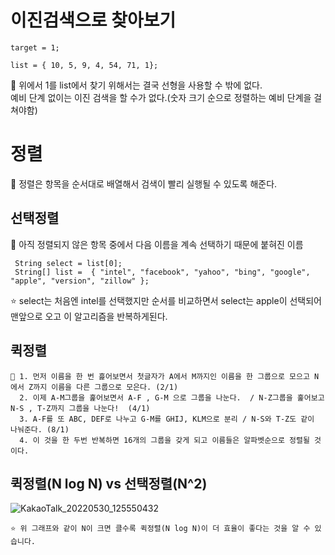 # 이진검색으로 찾아보기
```
target = 1;

list = { 10, 5, 9, 4, 54, 71, 1};
```
📍 위에서 1를 list에서 찾기 위해서는 결국 선형을 사용할 수 밖에 없다.  
예비 단계 없이는 이진 검색을 할 수가 없다.(숫자 크기 순으로 정렬하는 예비 단계을 걸쳐야함)

# 정렬
📍 정렬은 항목을 순서대로 배열해서 검색이 빨리 실행될 수 있도록 해준다.


## 선택정렬
📍 아직 정렬되지 않은 항목 중에서 다음 이름을 계속 선택하기 때문에 붙혀진 이름
```
 String select = list[0];
 String[] list =  { "intel", "facebook", "yahoo", "bing", "google", "apple", "version", "zillow" };
```
⭐️ select는 처음엔 intel를 선택했지만 순서를 비교하면서 select는 apple이 선택되어 맨앞으로 오고 이 알고리즘을 반복하게된다.



## 퀵정렬
```
📍 1. 먼저 이름을 한 번 흝어보면서 첫글자가 A에서 M까지인 이름을 한 그룹으로 모으고 N에서 Z까지 이름을 다른 그룹으로 모은다. (2/1)
  2. 이제 A-M그룹을 훑어보면서 A-F , G-M 으로 그룹을 나눈다.  / N-Z그룹을 훑어보고 N-S , T-Z까지 그룹을 나눈다!  (4/1)
  3. A-F를 또 ABC, DEF로 나누고 G-M를 GHIJ, KLM으로 분리 / N-S와 T-Z도 같이 나눠준다. (8/1)
  4. 이 것을 한 두번 반복하면 16개의 그룹을 갖게 되고 이름들은 알파벳순으로 정렬될 것이다.
```


## 퀵정렬(N log N) vs 선택정렬(N^2)

![KakaoTalk_20220530_125550432](https://user-images.githubusercontent.com/81284265/170914432-e6a96352-002f-4a6a-b7c2-38680670de36.jpg)

```
⭐️ 위 그래프와 같이 N이 크면 클수록 퀵정렬(N log N)이 더 효율이 좋다는 것을 알 수 있습니다.
```

